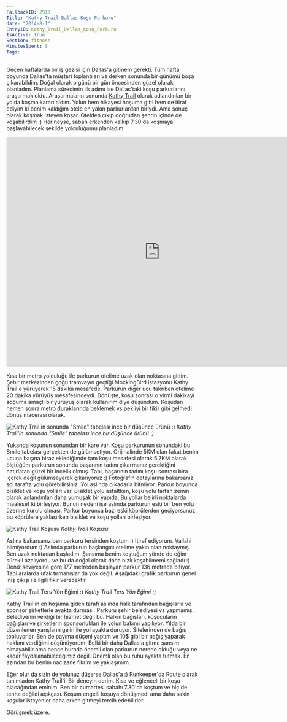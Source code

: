 ```yaml
---
FallbackID: 2913
Title: "Kathy Trail Dallas Koşu Parkuru"
date: "2014-8-1"
EntryID: Kathy_Trail_Dallas_Kosu_Parkuru
IsActive: True
Section: fitness
MinutesSpent: 0
Tags: 
---
```

Geçen haftalarda bir iş gezisi için Dallas'a gitmem gerekti. Tüm hafta
boyunca Dallas'ta müşteri toplantıları vs derken sonunda bir günümü boşa
çıkarabildim. Doğal olarak o günü bir gün öncesinden güzel olarak
planladım. Planlama sürecimin ilk adımı ise Dallas'taki koşu
parkurlarını araştırmak oldu. Araştırmaların sonunda [Kathy
Trail](http://www.katytraildallas.org/) olarak adlandırılan bir yolda
koşma kararı aldım. Yolun hem hikayesi hoşuma gitti hem de itiraf ediyim
ki benim kaldığım otele en yakın parkurlardan biriydi. Ama sonuç olarak
koşmak isteyen koşar. Otelden çıkıp doğrudan şehrin içinde de
koşabilirdim :) Her neyse, sabah erkenden kalkıp 7.30'da koşmaya
başlayabilecek şekilde yolculuğumu planladım.

<iframe src="https://www.google.com/maps/embed?pb=!1m27!1m12!1m3!1d3518.371215536192!2d-96.77934770472518!3d32.833688874541544!2m3!1f0!2f0!3f0!3m2!1i1024!2i768!4f13.1!4m12!1i0!3e2!4m5!1s0x864e9f1240e26391%3A0x481d4634425348bf!2sMockingbird+Station%2C+Dallas%2C+TX+75206!3m2!1d32.837806!2d-96.774666!4m3!3m2!1d32.832460399999995!2d-96.78130689999999!5e1!3m2!1sen!2s!4v1406830017522" width="800" height="600" frameborder="0" style="border:0"></iframe>

Kısa bir metro yolculuğu ile parkurun otelime uzak olan noktasına
gittim. Şehir merkezinden çoğu tramvayın geçtiği MockingBird istasyonu
Kathy Trail'e yürüyerek 15 dakika mesafede. Parkurun diğer ucu takriben
otelime 20 dakika yürüyüş mesafesindeydi. Dönüşte, koşu sonrası o yirmi
dakikayi soğuma amaçlı bir yürüyüş olarak kullanırım diye düşündüm.
Koşudan hemen sonra metro duraklarında beklemek vs pek iyi bir fikir
gibi gelmedi dönüş macerası olarak.

![Kathy Trail'in sonunda "Smile" tabelası ince bir düşünce ürünü
:)](media/Kathy_Trail_Dallas_Kosu_Parkuru/kathy.jpg)
*Kathy Trail'in sonunda "Smile" tabelası ince bir düşünce ürünü :)*

Yukarıda koşunun sonundan bir kare var. Koşu parkurunun sonundaki bu
Smile tabelası gerçekten de gülümsetiyor. Orijinalinde 5KM olan fakat
benim ucuna başına biraz eklediğimde tam koşu mesafesi olarak 5.7KM
olarak ölçtüğüm parkurun sonunda başarının tadını çıkarmanız gerektiğini
hatırlatan güzel bir incelik olmuş. Tabi, başarının tadını koşu sonrası
bira içerek değil gülümseyerek çıkarıyoruz :) Fotoğrafın detaylarına
bakarsanız sol tarafta yolu görebilirsiniz. Yol aslında o kadarla
bitmiyor. Parkur boyunca bisiklet ve koşu yolları var. Bisiklet yolu
asfaltken, koşu yolu tartan zemin olarak adlandırılan daha yumuşak bir
yapıda. Bu yollar belirli noktalarda maalesef ki birleşiyor. Bunun
nedeni ise aslında parkurun eski bir tren yolu üzerine kurulu olması.
Parkur boyunca bazı eski köprülerden geçiyorsunuz, bu köprülere
yaklaşırken bisiklet ve koşu yolları birleşiyor.

![Kathy Trail
Koşusu](media/Kathy_Trail_Dallas_Kosu_Parkuru/kathy_2.jpg)
*Kathy Trail Koşusu*

Aslına bakarsanız ben parkuru tersinden koştum :) İtiraf ediyorum.
Vallahi bilmiyordum :) Aslında parkurun başlangıcı otelime yakın olan
noktaymış. Ben uzak noktadan başladım. Şansıma benim koştuğum yönde de
eğim sürekli azalıyordu ve bu da doğal olarak daha hızlı koşabilmemi
sağladı :) Deniz seviyesine göre 177 metreden başlayan parkur 136
metrede bitiyor. Tabi aralarda ufak tırmanışlar da yok değil. Aşağıdaki
grafik parkurun genel iniş çıkışı ile ilgili fikir verecektir.

![Kathy Trail Ters Yön Eğimi
:)](media/Kathy_Trail_Dallas_Kosu_Parkuru/kathy_3.jpg)
*Kathy Trail Ters Yön Eğimi :)*

Kathy Trail'in en hoşuma giden tarafı aslında halk tarafından bağışlarla
ve sponsor şirketlerle ayakta durması. Parkuru şehir belediyesi vs
yapmamış. Belediyenin verdiği bir hizmet değil bu. Halkın bağışları,
koşucuların bağışları ve şirketlerin sponsorlukları ile yolun bakımı
yapılıyor. Yılda bir düzenlenen yarışların geliri ile yol ayakta
duruyor. Sitelerinden de bağış topluyorlar. Ben de payıma düşeni yaptım
ve 10\$ gibi bir bağış yaparak hakkını verdiğimi düşünüyorum. Belki bir
daha Dallas'a gitme şansım olmayabilir ama bence burada önemli olan
parkurun nerede olduğu veya ne kadar faydalanabileceğimiz değil. Önemli
olan bu ruhu ayakta tutmak. En azından bu benim nacizane fikrim ve
yaklaşımım. 

Eğer olur da sizin de yolunuz düşerse Dallas'a :)
[Runkeeper'da](http://runkeeper.com/user/daronyondem/route/3274009)
Route olarak tanımladım Kathy Trail'i. Bir deneyin derim. Kısa ve
eğlenceli bir koşu olacağından eminim. Ben bir cumartesi sabahı 7.30'da
koştum ve hiç de tenha değildi açıkçası. Koşum engelli koşuya dönüşmedi
ama daha sakin koşular isteyenler daha erken gitmeyi tercih edebilirler.

Görüşmek üzere.


